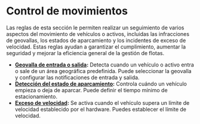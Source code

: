 # Control de movimientos

Las reglas de esta sección le permiten realizar un seguimiento de varios aspectos del movimiento de vehículos o activos, incluidas las infracciones de geovallas, los estados de aparcamiento y los incidentes de exceso de velocidad. Estas reglas ayudan a garantizar el cumplimiento, aumentar la seguridad y mejorar la eficiencia general de la gestión de flotas.

- [**Geovalla de entrada o salida**](control-de-movimientos/geocerca-de-entrada-o-salida.md)**:** Detecta cuando un vehículo o activo entra o sale de un área geográfica predefinida. Puede seleccionar la geovalla y configurar las notificaciones de entrada y salida.
- [**Detección del estado de aparcamiento**](control-de-movimientos/estado-del-aparcamiento.md)**:** Controla cuándo un vehículo empieza o deja de aparcar. Puede definir el tiempo mínimo de estacionamiento.
- [**Exceso de velocidad**](control-de-movimientos/exceso-de-velocidad.md)**:** Se activa cuando el vehículo supera un límite de velocidad establecido por el hardware. Puedes establecer el límite de velocidad.